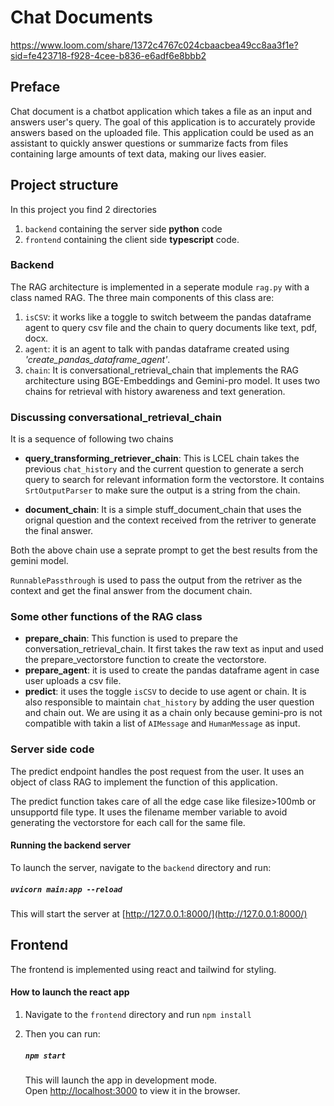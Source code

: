 # Chat Documents
https://www.loom.com/share/1372c4767c024cbaacbea49cc8aa3f1e?sid=fe423718-f928-4cee-b836-e6adf6e8bbb2
## Preface
Chat document is a chatbot application which takes a file as an input and answers user's query. The goal of this application is to accurately provide answers based on the uploaded file. This application could be used as an assistant to quickly answer questions or summarize facts from files containing large amounts of text data, making our lives easier.

## Project structure

In this project you find 2 directories

1. `backend` containing the server side **python** code
2. `frontend` containing the client side **typescript** code.

### **Backend**
The RAG architecture is implemented in a seperate module `rag.py` with a class named RAG. 
The three main components of this class are:
   
1. `isCSV`: it works like a toggle to switch betweem the pandas dataframe agent to query csv file and the chain to query documents like text, pdf, docx.
2. `agent`: it is an agent to talk with pandas dataframe created using *'create_pandas_dataframe_agent'*.
3. `chain`: It is conversational_retrieval_chain that implements the RAG architecture using BGE-Embeddings and Gemini-pro model. It uses two chains for retrieval with history awareness and text generation.

### Discussing conversational_retrieval_chain

It is a sequence of following two chains 
   - **query_transforming_retriever_chain**: This is LCEL chain takes the previous `chat_history` and the current question to generate a serch query to search for relevant information form the vectorstore. It contains `SrtOutputParser` to make sure the output is a string from the chain.

   - **document_chain**: It is a simple stuff_document_chain that uses the orignal question and the context received from the retriver to generate the final answer.

   Both the above chain use a seprate prompt to get the best results from the gemini model.

`RunnablePassthrough` is used to pass the output from the retriver as the context and get the final answer from the document chain.
   
### Some other functions of the RAG class 
   - **prepare_chain**: This function is used to prepare the conversation_retrieval_chain. It first takes the raw text as input and used the prepare_vectorstore function to create the vectorstore.
   - **prepare_agent**: it is used to create the pandas dataframe agent in case user uploads a csv file.
   - **predict**: it uses the toggle `isCSV` to decide to use agent or chain. It is also responsible to maintain `chat_history` by adding the user question and chain out. We are using it as a chain only because gemini-pro is not compatible with takin a list of `AIMessage` and `HumanMessage` as input.

### Server side code 
The predict endpoint handles the post request from the user. It uses an object of class RAG to implement the function of this application. 

The predict function takes care of all the edge case like filesize>100mb or unsupportd file type.
It uses the filename member variable to avoid generating the vectorstore for each call for the same file. 

#### Running the backend server

To launch the server, navigate to the `backend` directory and run:

##### `uvicorn main:app --reload`

This will start the server at [http://127.0.0.1:8000/](http://127.0.0.1:8000/)

## **Frontend**

The frontend is implemented using react and tailwind for styling.

#### How to launch the react app

1. Navigate to the `frontend` directory and run `npm install`
2. Then you can run:

   ##### `npm start`

   This will launch the app in development mode.\
   Open [http://localhost:3000](http://localhost:3000) to view it in the browser.



